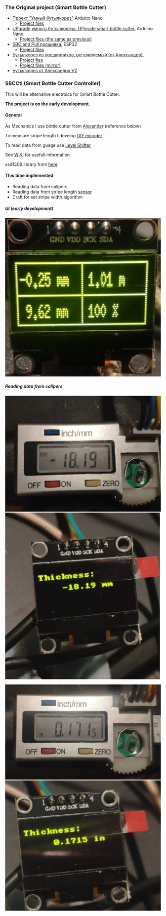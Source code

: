 ### The Original project (Smart Bottle Cutter)
* [Проект "Умный бутылкорез"](https://www.youtube.com/watch?v=465i-q0ZXCA) Arduino Nano
  * [Project files](https://disk.yandex.ru/d/M581IImOExM3jw)
* [UPgrade умного бутылкореза. UPgrade smart bottle cutter.](https://www.youtube.com/watch?v=ZA6ZmTGsUik) Arduino Nano
  * [Project files (the same as previous)](https://disk.yandex.ru/d/M581IImOExM3jw)
* [SBC and Pull прошивка.](https://www.youtube.com/watch?v=5JAZ4eqUPCo) ESP32
  * [Project files](https://disk.yandex.ru/d/q4G4xkjaZWwRnA)
* [Бутылкорез из подшипников, регулируемый (от Александра).](https://www.youtube.com/watch?v=owXAROaGVHI)
  * [Project fies](https://drive.google.com%2Fdrive%2Ffolders%2F17S7W58JXxoeaXaPE_QbjwrEQ2xE5hOtx%3Fusp%3Dsharing&v=owXAROaGVHI)
  * [Project files (mirror)](https://disk.yandex.ru%2Fd%2Fr-sMay45b0uj8Q&v=owXAROaGVHI)
* [Бутылкорез от Александра V2](https://www.youtube.com/watch?v=5Byc4Kf1D5c)

### SBCCtl (Smart Bottle Cutter Controller)
This will be alternative electroics for Smart Bottle Cutter.

**The project is on the early development.**


#### General
As Mechanics I use bottle cutter from [Alexander](https://www.youtube.com/watch?v=5Byc4Kf1D5c) (reference below)

To measure stripe length I develop [DIY encoder](https://www.thingiverse.com/thing:5988577)

To read data from guage use [Level Shifter](https://github.com/mvbasov/SBCCtl/wiki/LevelShifter)

See [WiKi](https://github.com/mvbasov/SBCCtl/wiki) for usefull information

ssd1306 library from [here](https://github.com/nopnop2002/esp-idf-ssd1306)

#### This time implemented
- Reading data from calipers
- Reading data from stripe length [sensor](https://www.thingiverse.com/thing:5988577)
- Draft for set stripe width algorithm

##### UI (early development)
![UI portotype v0.0.5](img/05_UI_005.jpg)

##### Reading data from calipers
![Calippers mm negative](img/01_mm_neg_c.jpg)
![Display mm negativee](img/02_mm_neg_d.jpg)

![Calipers inches positive](img/03_in_pos_c.jpg)
![Display inches positine](img/04_in_pos_d.jpg)


